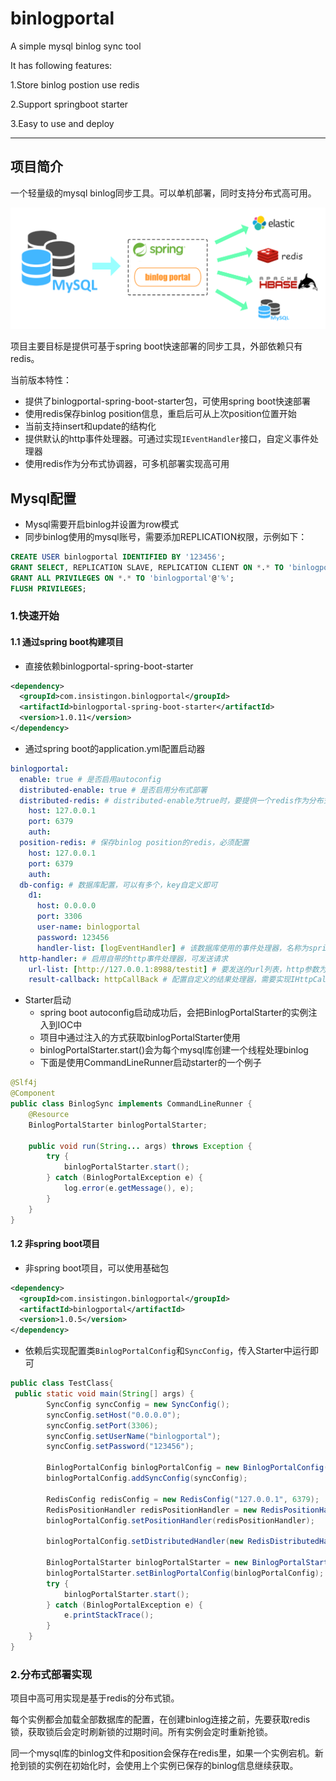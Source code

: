 # binlogportal

A simple mysql binlog sync tool

It has following features:

1.Store binlog postion use redis

2.Support springboot starter

3.Easy to use and deploy

- - -
## 项目简介
一个轻量级的mysql binlog同步工具。可以单机部署，同时支持分布式高可用。

![](./binlogportal/doc/binlog-portal.png)

项目主要目标是提供可基于spring boot快速部署的同步工具，外部依赖只有redis。

当前版本特性：
- 提供了binlogportal-spring-boot-starter包，可使用spring boot快速部署
- 使用redis保存binlog position信息，重启后可从上次position位置开始
- 当前支持insert和update的结构化
- 提供默认的http事件处理器。可通过实现`IEventHandler`接口，自定义事件处理器
- 使用redis作为分布式协调器，可多机部署实现高可用

## Mysql配置
- Mysql需要开启binlog并设置为row模式
- 同步binlog使用的mysql账号，需要添加REPLICATION权限，示例如下：
```sql
CREATE USER binlogportal IDENTIFIED BY '123456';
GRANT SELECT, REPLICATION SLAVE, REPLICATION CLIENT ON *.* TO 'binlogportal'@'%';
GRANT ALL PRIVILEGES ON *.* TO 'binlogportal'@'%';
FLUSH PRIVILEGES;
```

### 1.快速开始

#### 1.1 通过spring boot构建项目
- 直接依赖binlogportal-spring-boot-starter
```xml
<dependency>
  <groupId>com.insistingon.binlogportal</groupId>
  <artifactId>binlogportal-spring-boot-starter</artifactId>
  <version>1.0.11</version>
</dependency>
```
- 通过spring boot的application.yml配置启动器
```yaml
binlogportal:
  enable: true # 是否启用autoconfig
  distributed-enable: true # 是否启用分布式部署
  distributed-redis: # distributed-enable为true时，要提供一个redis作为分布式协调器
    host: 127.0.0.1
    port: 6379
    auth:
  position-redis: # 保存binlog position的redis，必须配置
    host: 127.0.0.1
    port: 6379
    auth:
  db-config: # 数据库配置，可以有多个，key自定义即可
    d1:
      host: 0.0.0.0
      port: 3306
      user-name: binlogportal
      password: 123456
      handler-list: [logEventHandler] # 该数据库使用的事件处理器，名称为spring的bean name
  http-handler: # 启用自带的http事件处理器，可发送请求
    url-list: [http://127.0.0.1:8988/testit] # 要发送的url列表，http参数为统一的格式
    result-callback: httpCallBack # 配置自定义的结果处理器，需要实现IHttpCallback接口，值为bean name
```
- Starter启动
    - spring boot autoconfig启动成功后，会把BinlogPortalStarter的实例注入到IOC中
    - 项目中通过注入的方式获取binlogPortalStarter使用
    - binlogPortalStarter.start()会为每个mysql库创建一个线程处理binlog
    - 下面是使用CommandLineRunner启动starter的一个例子
```java
@Slf4j
@Component
public class BinlogSync implements CommandLineRunner {
    @Resource
    BinlogPortalStarter binlogPortalStarter;

    public void run(String... args) throws Exception {
        try {
            binlogPortalStarter.start();
        } catch (BinlogPortalException e) {
            log.error(e.getMessage(), e);
        }
    }
}
```

#### 1.2 非spring boot项目
- 非spring boot项目，可以使用基础包
```xml
<dependency>
  <groupId>com.insistingon.binlogportal</groupId>
  <artifactId>binlogportal</artifactId>
  <version>1.0.5</version>
</dependency>
```
- 依赖后实现配置类`BinlogPortalConfig`和`SyncConfig`，传入Starter中运行即可
```java
public class TestClass{
 public static void main(String[] args) {
        SyncConfig syncConfig = new SyncConfig();
        syncConfig.setHost("0.0.0.0");
        syncConfig.setPort(3306);
        syncConfig.setUserName("binlogportal");
        syncConfig.setPassword("123456");

        BinlogPortalConfig binlogPortalConfig = new BinlogPortalConfig();
        binlogPortalConfig.addSyncConfig(syncConfig);

        RedisConfig redisConfig = new RedisConfig("127.0.0.1", 6379);
        RedisPositionHandler redisPositionHandler = new RedisPositionHandler(redisConfig);
        binlogPortalConfig.setPositionHandler(redisPositionHandler);

        binlogPortalConfig.setDistributedHandler(new RedisDistributedHandler(redisConfig));

        BinlogPortalStarter binlogPortalStarter = new BinlogPortalStarter();
        binlogPortalStarter.setBinlogPortalConfig(binlogPortalConfig);
        try {
            binlogPortalStarter.start();
        } catch (BinlogPortalException e) {
            e.printStackTrace();
        }
    }
}
```

### 2.分布式部署实现
项目中高可用实现是基于redis的分布式锁。

每个实例都会加载全部数据库的配置，在创建binlog连接之前，先要获取redis锁，获取锁后会定时刷新锁的过期时间。所有实例会定时重新抢锁。

同一个mysql库的binlog文件和position会保存在redis里，如果一个实例宕机。新抢到锁的实例在初始化时，会使用上个实例已保存的binlog信息继续获取。

